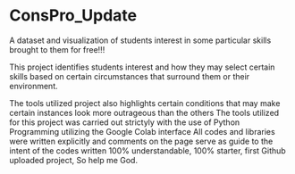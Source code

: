 # ConsPro_Update

A dataset and visualization of students interest in some particular skills brought to them for free!!!

This project identifies students interest and how they may select certain skills based on certain circumstances that surround them or their environment.

The tools utilized  project also highlights certain conditions that may make certain instances look more outrageous than the others
The tools utilized for this project was carried out strictyly with the use of Python Programming utilizing the Google Colab interface
All codes and libraries were written explicitly and comments on the page serve as guide to the intent of the codes written
100% understandable, 100% starter, first Github uploaded project, So help me God.
